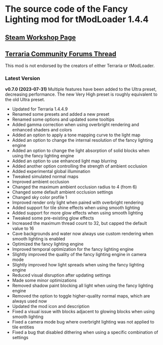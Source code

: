 ﻿# The source code of the Fancy Lighting mod for tModLoader 1.4.4

## [Steam Workshop Page](https://steamcommunity.com/sharedfiles/filedetails/?id=2822950837)
## [Terraria Community Forums Thread](https://forums.terraria.org/index.php?threads/fancy-lighting-mod.113067/)

This mod is not endorsed by the creators of either Terraria or tModLoader.

### Latest Version

**v0.7.0 (2023-07-31)**
Multiple features have been added to the Ultra preset, decreasing performance. The new Very High preset is roughly equivalent to the old Ultra preset.
- Updated for Terraria 1.4.4.9
- Renamed some presets and added a new preset
- Renamed some options and updated some tooltips
- Added gamma correction when using overbright rendering and enhanced shaders and colors
- Added an option to apply a tone mapping curve to the light map
- Added an option to change the internal resolution of the fancy lighting engine
- Added an option to change the light absorption of solid blocks when using the fancy lighting engine
- Added an option to use enhanced light map blurring
- Added another option controlling the strength of ambient occlusion
- Added experimental global illumination
- Tweaked simulated normal maps
- Improved ambient occlusion
- Changed the maximum ambient occlusion radius to 4 (from 6)
- Changed some default ambient occlusion settings
- Changed sky color profile 1
- Improved render only light when paired with overbright rendering
- Added support for tile shine effects when using smooth lighting
- Added support for more glow effects when using smooth lighting
- Tweaked some pre-existing glow effects
- Increased the maximum thread count to 32, but capped the default value to 16
- Cave backgrounds and water now always use custom rendering when smooth lighting is enabled
- Optimized the fancy lighting engine
- Improved temporal optimization for the fancy lighting engine
- Slightly improved the quality of the fancy lighting engine in camera mode
- Slightly improved how light spreads when using the fancy lighting engine
- Reduced visual disruption after updating settings
- Made some minor optimizations
- Removed shadow paint blocking all light when using the fancy lighting engine
- Removed the option to toggle higher-quality normal maps, which are always used now
- Updated the mod icon and description
- Fixed a visual issue with blocks adjacent to glowing blocks when using smooth lighting
- Fixed a camera mode bug where overbright lighting was not applied to tile entities
- Fixed a bug that disabled dithering when using a specific combination of settings
